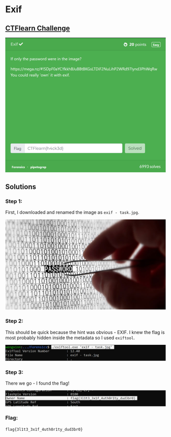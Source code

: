 # Exif

## [CTFlearn Challenge](https://ctflearn.com/challenge/303)
<img src="exif - solved.png">

## Solutions
### Step 1:
First, I downloaded and renamed the image as ```exif - task.jpg```.

<img src="exif - task.jpg">

### Step 2: 
This should be quick because the hint was obvious - EXIF. I knew the flag is most probably hidden inside the metadata so I used ```exiftool```. 

<img src="exif - 1.png">

### Step 3: 
There we go - I found the flag! 

<img src="exif - 2.png">

### Flag: 
```flag{3l1t3_3x1f_4uth0r1ty_dud3br0}```